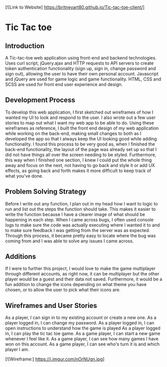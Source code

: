[![Link to Website] https://britneyart80.github.io/Tic-tac-toe-client/]

# Tic Tac toe

## Introduction

A Tic-tac-toe web application using front-end and backend technologies. Uses curl script, jQuery.ajax and HTTP requests to API servers to create token authentication functionality (sign up, sign in, change password and sign out), allowing the user to have their own personal account. Javascript and jQuery are used for game logic and game functionality. HTML, CSS and SCSS are used for front end user experience and design.


## Development Process

To develop this web application, I first sketched out wireframes of how I wanted my UI to look and respond to the user. I also wrote out a few user stories to map out what I want my web app to be able to do. Using these wireframes as reference, I built the front end design of my web application while working on the back-end, making small changes to both as I developed the app so that I always keep the UI looking good while adding functionality. I found this process to be very good as, when I finished the back-end functionality, the layout of the page was already set up so that I did not have things all over the screen needing to be styled. Furthermore, this way when I finished one section, I knew I could put the whole thing away and focus on the next, not having to go back and style it or add UX effects, as going back and forth makes it more difficult to keep track of what you've done.

## Problem Solving Strategy

Before I write out any function, I plan out in my head how I want to logic to run and list out the steps the function should take. This makes it easier to write the function because I have a clearer image of what should be happening in each step. When I came across bugs, I often used console logs to make sure the code was actually executing where I wanted it to and to make sure feedback I was getting from the server was as expected. Through this process, it became pretty easy to locate where the bug was coming from and I was able to solve any issues I came across.

## Additions

If I were to further this project, I would love to make the game multiplayer through different accounts, as right now, it can be multiplayer but the other player would be a guest and their data not saved. Furthermore, it would be a fun addition to change the icons depending on what theme you have chosen, or to allow the user to pick what their icons are.

## Wireframes and User Stories

As a player, I can sign in to my existing account or create a new one.
As a player logged in, I can change my password.
As a player logged in, I can open instructions to understand how the game is played
As a player logged in, I can play the tic tac toe game.
As a game player, I can start a new game whenever I feel like it.
As a game player, I can see how many games I have won on this account.
As a game player, I can see who's turn it is and which player I am.

[![Wireframe:] https://i.imgur.com/nOrNUgn.jpg]
